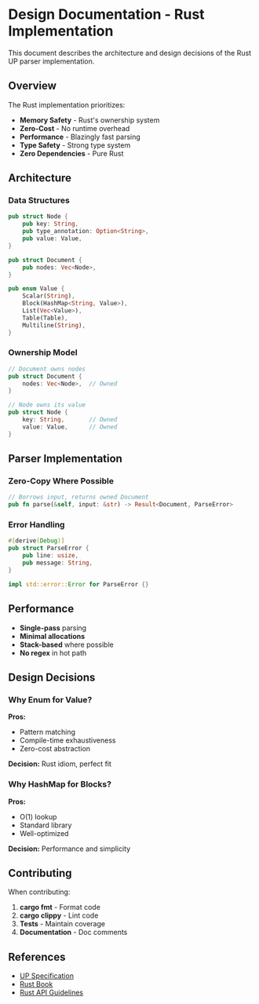 # Design Documentation - Rust Implementation

This document describes the architecture and design decisions of the Rust UP parser implementation.

## Overview

The Rust implementation prioritizes:

- **Memory Safety** - Rust's ownership system
- **Zero-Cost** - No runtime overhead
- **Performance** - Blazingly fast parsing
- **Type Safety** - Strong type system
- **Zero Dependencies** - Pure Rust

## Architecture

### Data Structures

```rust
pub struct Node {
    pub key: String,
    pub type_annotation: Option<String>,
    pub value: Value,
}

pub struct Document {
    pub nodes: Vec<Node>,
}

pub enum Value {
    Scalar(String),
    Block(HashMap<String, Value>),
    List(Vec<Value>),
    Table(Table),
    Multiline(String),
}
```

### Ownership Model

```rust
// Document owns nodes
pub struct Document {
    nodes: Vec<Node>,  // Owned
}

// Node owns its value
pub struct Node {
    key: String,       // Owned
    value: Value,      // Owned
}
```

## Parser Implementation

### Zero-Copy Where Possible

```rust
// Borrows input, returns owned Document
pub fn parse(&self, input: &str) -> Result<Document, ParseError>
```

### Error Handling

```rust
#[derive(Debug)]
pub struct ParseError {
    pub line: usize,
    pub message: String,
}

impl std::error::Error for ParseError {}
```

## Performance

- **Single-pass** parsing
- **Minimal allocations**
- **Stack-based** where possible
- **No regex** in hot path

## Design Decisions

### Why Enum for Value?

**Pros:**
- Pattern matching
- Compile-time exhaustiveness
- Zero-cost abstraction

**Decision:** Rust idiom, perfect fit

### Why HashMap for Blocks?

**Pros:**
- O(1) lookup
- Standard library
- Well-optimized

**Decision:** Performance and simplicity

## Contributing

When contributing:

1. **cargo fmt** - Format code
2. **cargo clippy** - Lint code
3. **Tests** - Maintain coverage
4. **Documentation** - Doc comments

## References

- [UP Specification](https://github.com/uplang/spec)
- [Rust Book](https://doc.rust-lang.org/book/)
- [Rust API Guidelines](https://rust-lang.github.io/api-guidelines/)
